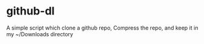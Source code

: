 # github-dl
A simple script which clone a github repo, Compress the repo, and keep it in my ~/Downloads directory
